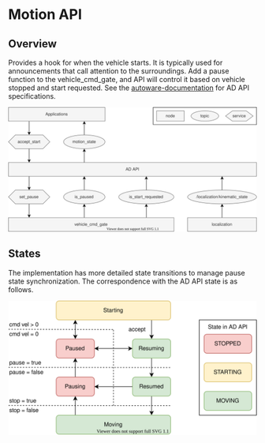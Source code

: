 # Motion API

## Overview

Provides a hook for when the vehicle starts. It is typically used for announcements that call attention to the surroundings. Add a pause function to the vehicle_cmd_gate, and API will control it based on vehicle stopped and start requested. See the [autoware-documentation](https://autowarefoundation.github.io/autoware-documentation/main/design/autoware-interfaces/ad-api/list/api/motion/) for AD API specifications.

![motion-architecture](images/motion-architecture.drawio.svg)

## States

The implementation has more detailed state transitions to manage pause state synchronization. The correspondence with the AD API state is as follows.

![motion-state](images/motion-state.drawio.svg)
